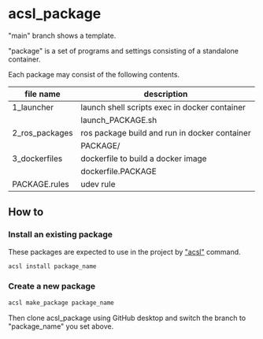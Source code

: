 # acsl_package

"main" branch shows a template.

"package" is a set of programs and settings consisting of a standalone container.

Each package may consist of the following contents.

| file name | description |
| ---- | ---- |
|1_launcher|launch shell scripts exec in docker container|
||launch_PACKAGE.sh|
|2_ros_packages|ros package build and run in docker container|
||PACKAGE/|
|3_dockerfiles|dockerfile to build a docker image|
||dockerfile.PACKAGE|
|PACKAGE.rules| udev rule|

## How to

### Install an existing package

These packages are expected to use in the project by ["acsl"](https://github.com/acsl-tcu/acsl) command.

```bash
acsl install package_name
```

### Create a new package

```bash
acsl make_package package_name
```

Then clone acsl_package using GitHub desktop and switch the branch to "package_name" you set above.
